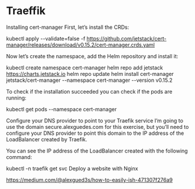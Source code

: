 # Traeffik
Installing cert-manager
First, let’s install the CRDs:

kubectl apply --validate=false -f https://github.com/jetstack/cert-manager/releases/download/v0.15.2/cert-manager.crds.yaml

Now let’s create the namespace, add the Helm repository and install it:

kubectl create namespace cert-manager
helm repo add jetstack https://charts.jetstack.io
helm repo update
helm install cert-manager jetstack/cert-manager --namespace cert-manager --version v0.15.2

To check if the installation succeeded you can check if the pods are running:

kubectl get pods --namespace cert-manager

Configure your DNS provider to point to your Traefik service
I’m going to use the domain secure.alexguedes.com for this exercise, but you’ll need to configure your DNS provider to point this domain to the IP address of the LoadBalancer created by Traefik.

You can see the IP address of the LoadBalancer created with the following command:

kubectl -n traefik get svc
Deploy a website with Nginx

https://medium.com/@alexgued3s/how-to-easily-ish-471307f276a9
